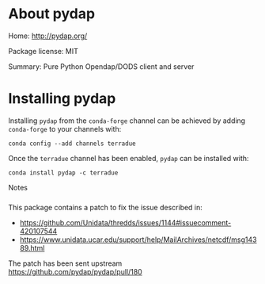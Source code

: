 About pydap
===========

Home: http://pydap.org/

Package license: MIT

Summary: Pure Python Opendap/DODS client and server

Installing pydap
================

Installing `pydap` from the `conda-forge` channel can be achieved by adding `conda-forge` to your channels with:

```
conda config --add channels terradue
```

Once the `terradue` channel has been enabled, `pydap` can be installed with:

```
conda install pydap -c terradue
```

Notes
#####

This package contains a patch to fix the issue described in:

* https://github.com/Unidata/thredds/issues/1144#issuecomment-420107544
* https://www.unidata.ucar.edu/support/help/MailArchives/netcdf/msg14389.html

The patch has been sent upstream https://github.com/pydap/pydap/pull/180
